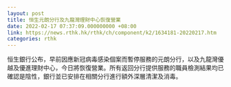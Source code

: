 ```yaml
---
layout: post
title: 恒生元朗分行及九龍灣理財中心恢復營業
date: 2022-02-17 07:37:09.000000000 +08:00
link: https://news.rthk.hk/rthk/ch/component/k2/1634181-20220217.htm
categories: rthk
---
```


恒生銀行公布，早前因應新冠病毒感染個案而暫停服務的元朗分行，以及九龍灣優越及優進理財中心，今日將恢復營業。所有返回分行提供服務的職員檢測結果均已確認是陰性，銀行並已安排在相關分行進行額外深層清潔及消毒。
